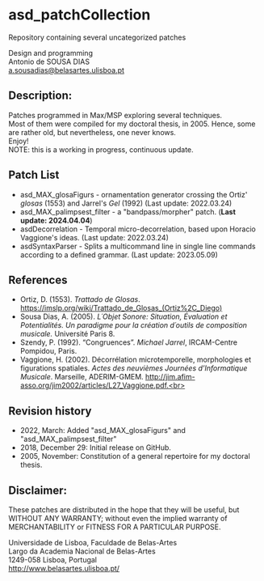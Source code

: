 # asd_patchCollection
Repository containing several uncategorized patches<br>

Design and programming<br>
Antonio de SOUSA DIAS<br>
a.sousadias@belasartes.ulisboa.pt

## Description:
Patches programmed in Max/MSP exploring several techniques.<br>
Most of them were compiled for my doctoral thesis, in 2005. Hence, some are rather old, but nevertheless, one never knows.<br/>
Enjoy!<br/>
NOTE: this is a working in progress, continuous update.<br>

## Patch List
- asd_MAX_glosaFigurs - ornamentation generator crossing the Ortiz' _glosas_ (1553) and Jarrel's _Gel_ (1992) (Last update: 2022.03.24)
- asd_MAX_palimpsest_filter - a "bandpass/morpher" patch. (__Last update: 2024.04.04__)
- asdDecorrelation - Temporal micro-decorrelation, based upon Horacio Vaggione's ideas.  (Last update: 2022.03.24)
- asdSyntaxParser - Splits a multicommand line in single line commands according to a defined grammar. (Last update: 2023.05.09)

## References
- Ortiz, D. (1553). _Trattado de Glosas_. https://imslp.org/wiki/Trattado_de_Glosas_(Ortiz%2C_Diego)<br>
- Sousa Dias, A. (2005). _L´Objet Sonore: Situation, Évaluation et Potentialités. Un paradigme pour la création d´outils de composition musicale._ Université Paris 8.<br>
- Szendy, P. (1992). “Congruences”. _Michael Jarrel_, IRCAM-Centre Pompidou, Paris.<br>
- Vaggione, H. (2002). Décorrélation microtemporelle, morphologies et figurations spatiales. _Actes des neuvièmes Journées d’Informatique Musicale_. Marseille, ADERIM-GMEM. http://jim.afim-asso.org/jim2002/articles/L27_Vaggione.pdf.<br>


## Revision history
- 2022, March: Added "asd\_MAX\_glosaFigurs" and "asd\_MAX\_palimpsest_filter"
- 2018, December 29: Initial release on GitHub.
- 2005, November: Constitution of a general repertoire for my doctoral thesis.

## Disclaimer:
These patches are distributed in the hope that they will be useful, but WITHOUT ANY WARRANTY; without even the implied warranty of MERCHANTABILITY or FITNESS FOR A PARTICULAR PURPOSE.<br>




Universidade de Lisboa, Faculdade de Belas-Artes<br>
Largo da Academia Nacional de Belas-Artes<br>
1249-058 Lisboa, Portugal<br>
http://www.belasartes.ulisboa.pt/
